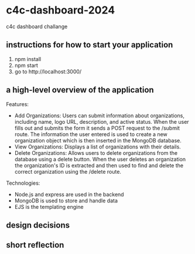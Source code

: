 # c4c-dashboard-2024
c4c dashboard challange

## instructions for how to start your application
1. npm install
2. npm start
3. go to http://localhost:3000/

## a high-level overview of the application

Features:
- Add Organizations: Users can submit information about organizations, including name, logo URL, description, and active status. When the user fills out and submits the form it sends a POST request to the /submit route. The information the user entered is used to create a new organization object which is then inserted in the MongoDB database. 
- View Organizations: Displays a list of organizations with their details. 
- Delete Organizations: Allows users to delete organizations from the database using a delete button. When the user deletes an organization the organization's ID is extracted and then used to find and delete the correct organization using the /delete route.

Technologies:
- Node.js and express are used in the backend
- MongoDB is used to store and handle data
- EJS is the templating engine

## design decisions
## short reflection
